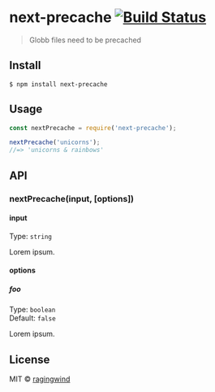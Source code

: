 # next-precache [![Build Status](https://travis-ci.org/ragingwind/next-precache.svg?branch=master)](https://travis-ci.org/ragingwind/next-precache)

> Globb files need to be precached


## Install

```
$ npm install next-precache
```


## Usage

```js
const nextPrecache = require('next-precache');

nextPrecache('unicorns');
//=> 'unicorns & rainbows'
```


## API

### nextPrecache(input, [options])

#### input

Type: `string`

Lorem ipsum.

#### options

##### foo

Type: `boolean`<br>
Default: `false`

Lorem ipsum.


## License

MIT © [ragingwind](http://ragingwind.me)
